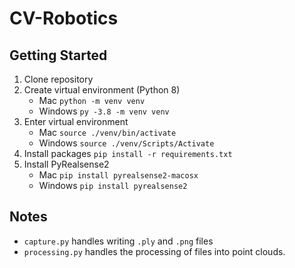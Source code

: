 # CV-Robotics

## Getting Started
1. Clone repository
2. Create virtual environment (Python 8)
    * Mac `python -m venv venv`
    * Windows `py -3.8 -m venv venv`
3. Enter virtual environment
    * Mac `source ./venv/bin/activate`
    * Windows `source ./venv/Scripts/Activate`
4. Install packages `pip install -r requirements.txt`
5. Install PyRealsense2
    * Mac `pip install pyrealsense2-macosx`
    * Windows `pip install pyrealsense2`

## Notes
* `capture.py` handles writing `.ply` and `.png` files
* `processing.py` handles the processing of files into point clouds.
